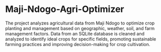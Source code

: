 # Maji-Ndogo-Agri-Optimizer
The project analyzes agricultural data from Maji Ndogo to optimize crop planting and management based on geographic, weather, soil, and farm management factors. Data from an SQLite database is cleaned and analyzed to identify ideal crops for specific fields, promoting sustainable farming practices and improving decision-making for crop cultivation.
